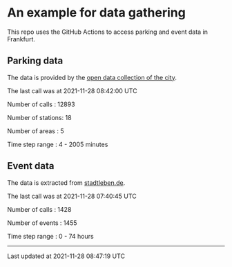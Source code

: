 # An example for data gathering

This repo uses the GitHub Actions to access parking and event data in Frankfurt.

## Parking data
The data is provided by the [open data collection of the city](https://www.offenedaten.frankfurt.de/).

The last call was at 2021-11-28 08:42:00 UTC

Number of calls   : 12893

Number of stations:    18

Number of areas   :     5

Time step range   :     4 -  2005 minutes


## Event data
The data is extracted from [stadtleben.de](https://stadtleben.de/frankfurt/).

The last call was at 2021-11-28 07:40:45 UTC

Number of calls   : 1428

Number of events  : 1455

Time step range   :    0 -   74 hours


----

Last updated at 2021-11-28 08:47:19 UTC
